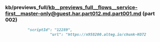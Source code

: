 ### kb/previews_full/kb__previews_full__flows__service-first__master-only@guest.har.part012.md.part001.md (part 002)

```md
          "scriptId": "12289",
                    "url": "https://n958200.alteg.io/chunk-KO72
```

```
